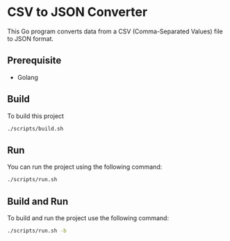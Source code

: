 # CSV to JSON Converter

This Go program converts data from a CSV (Comma-Separated Values) file to JSON format.

## Prerequisite

- Golang

## Build

To build this project

```bash
./scripts/build.sh
```

## Run

You can run the project using the following command:

```bash
./scripts/run.sh
```

## Build and Run

To build and run the project use the following command:

```bash
./scripts/run.sh -b
```
